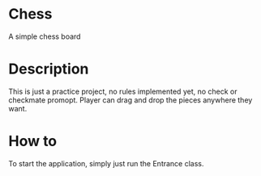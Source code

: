# Chess
A simple chess board

# Description
This is just a practice project, no rules implemented yet, no check or checkmate promopt.
Player can drag and drop the pieces anywhere they want.

# How to
To start the application, simply just run the Entrance class.
